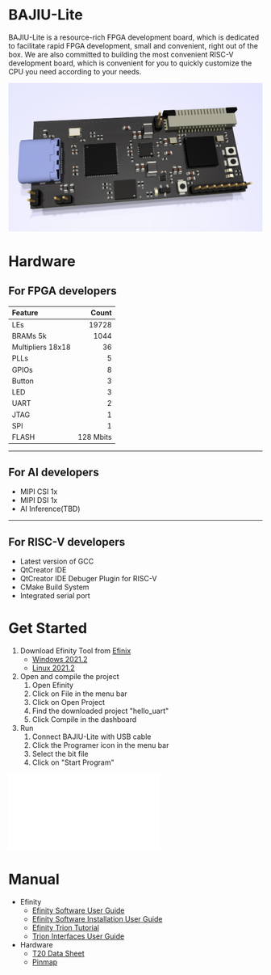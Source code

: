 # BAJIU-Lite

BAJIU-Lite is a resource-rich FPGA development board, which is dedicated to facilitate rapid FPGA development, small and convenient, right out of the box. We are also committed to building the most convenient RISC-V development board, which is convenient for you to quickly customize the CPU you need according to your needs.  

![bajiu-lite](images/BAJIU-lite.png)


# <span id="hardware">Hardware</span>
## For FPGA developers
| Feature | Count |
| :-----| ----:
| LEs | 19728 |
| BRAMs 5k| 1044 |
| Multipliers 18x18| 36|
| PLLs| 5 |
| GPIOs | 8 |
| Button | 3 |
| LED | 3 |
| UART | 2 |
| JTAG | 1 |
| SPI | 1 |
| FLASH | 128 Mbits |
---
## For AI developers
 - MIPI CSI 1x
 - MIPI DSI 1x
 - AI Inference(TBD)

---
## For RISC-V developers
 - Latest version of GCC
 - QtCreator IDE
 - QtCreator IDE Debuger Plugin for RISC-V
 - CMake Build System
 - Integrated serial port
#
# <span id="get_started">Get Started</span>

1. Download Efinity Tool from [Efinix](https://www.efinixinc.com)
   - [Windows 2021.2](https://efinixinc.com/dl/efinity-2021.2.323-windows-x64.msi)
   - [Linux 2021.2](https://efinixinc.com/dl/efinity-2021.2.323-ubuntu-x64.tar.bz2)
2. Open and compile the project
    1. Open Efinity 
    2. Click on File in the menu bar
    3. Click on Open Project
    4. Find the downloaded project "hello_uart"
    5. Click Compile in the dashboard
3. Run
    1. Connect BAJIU-Lite with USB cable
    2. Click the Programer icon in the menu bar
    3. Select the bit file
    4. Click on "Start Program"

![pinmap](pinmap/pinmap.pdf)

<!-- ![hello_uart](images/hello_uart.apng) -->
#
# <span id="manual">Manual</span>

- Efinity
  - [Efinity Software User Guide](https://efinixinc.com/support/docsdl.php?s=ef&pn=UG-EFN-SOFTWARE)
  - [Efinity Software Installation User Guide](https://efinixinc.com/support/docsdl.php?s=ef&pn=UG-EFN-INSTALL)
  - [Efinity Trion Tutorial](https://efinixinc.com/support/docsdl.php?s=ef&pn=UG-EFN-TUTORIAL)
  - [Trion Interfaces User Guide](https://efinixinc.com/support/docsdl.php?s=ef&pn=UG-TINTF)
- Hardware
  - [T20 Data Sheet](https://efinixinc.com/support/docsdl.php?s=ef&pn=DST20)
  - [Pinmap](pinmap/pinmap.pdf)
